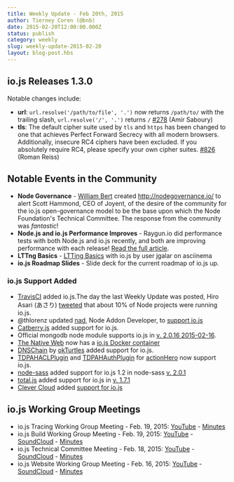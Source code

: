 ```yaml
---
title: Weekly Update - Feb 20th, 2015
author: Tierney Coren (@bnb)
date: 2015-02-20T12:00:00.000Z
status: publish
category: weekly
slug: weekly-update-2015-02-20
layout: blog-post.hbs
---
```


## io.js Releases 1.3.0

Notable changes include:

- **url**: `url.resolve('/path/to/file', '.')` now returns `/path/to/` with the trailing slash, `url.resolve('/', '.')` returns `/` [#278](https://github.com/nodejs/node/pull/278) (Amir Saboury)
- **tls**: The default cipher suite used by `tls` and `https` has been changed to one that achieves Perfect Forward Secrecy with all modern browsers. Additionally, insecure RC4 ciphers have been excluded. If you absolutely require RC4, please specify your own cipher suites. [#826](https://github.com/nodejs/node/pull/826) (Roman Reiss)

## Notable Events in the Community

- **Node Governance** - [William Bert](https://twitter.com/williamjohnbert) created http://nodegovernance.io/ to alert Scott Hammond, CEO of Joyent, of the desire of the community for the io.js open-governance model to be the base upon which the Node Foundation's Technical Committee. The response from the community was _fantastic_!
- **Node.js and io.js Performance Improves** - Raygun.io did performance tests with both Node.js and io.js recently, and both are improving performance with each release! [Read the full article](https://raygun.io/blog/2015/02/node-js-performance-node-js-vs-io-js/).
- **LTTng Basics** - [LTTing Basics](https://asciinema.org/a/16785) with io.js by user jgalar on asciinema
- **io.js Roadmap Slides** - Slide deck for the current roadmap of io.js up.

### io.js Support Added

- [TravisCI](https://travis-ci.org/) added io.js.The day the last Weekly Update was posted, Hiro Asari (あさり) [tweeted](https://twitter.com/hiro_asari/status/566268486012633088) that about 10% of Node projects were running io.js.
- @thlorenz updated [nad](https://github.com/thlorenz/nad), Node Addon Developer, to [support io.js](https://twitter.com/thlorenz/status/566328088121081856)
- [Catberry.js](https://github.com/catberry/catberry) added support for io.js.
- Official mongodb node module supports io.js in [v. 2.0.16 2015-02-16](https://github.com/mongodb/node-mongodb-native/blob/2.0/HISTORY.md).
- [The Native Web](http://www.thenativeweb.io/) now has a [io.js Docker container](https://registry.hub.docker.com/u/thenativeweb/iojs/)
- [DNSChain](https://github.com/okTurtles/dnschain) by [okTurtles](https://okturtles.com/) added support for io.js.
- [TDPAHACLPlugin](https://github.com/neilstuartcraig/TDPAHACLPlugin) and [TDPAHAuthPlugin](https://github.com/neilstuartcraig/TDPAHAuthPlugin) for [actionHero](http://www.actionherojs.com/) now support io.js.
- [node-sass](https://www.npmjs.com/package/node-sass) added support for io.js 1.2 in node-sass [v. 2.0.1](https://github.com/sass/node-sass/issues/655)
- [total.js](https://www.totaljs.com/) added support for io.js in [v. 1.7.1](https://github.com/totaljs/framework/releases/tag/v1.7.1)
- [Clever Cloud](https://www.clever-cloud.com/) added [support for io.js](https://www.clever-cloud.com/blog/features/2015/01/23/introducing-io.js/)

## io.js Working Group Meetings

- io.js Tracing Working Group Meeting - Feb. 19, 2015: [YouTube](https://www.youtube.com/watch?v=wvBVjg8jkv0) - [Minutes](https://docs.google.com/document/d/1_ApOMt03xHVkaGpTEPMDIrtkjXOzg3Hh4ZcyfhvMHx4/edit)
- io.js Build Working Group Meeting - Feb. 19, 2015: [YouTube](https://www.youtube.com/watch?v=OKQi3pTF7fs) - [SoundCloud](https://soundcloud.com/iojs/iojs-build-wg-meeting-2015-02-19) - [Minutes](https://docs.google.com/document/d/1vRhsYBs4Hw6vRu55h5eWTwDzS1NctxdTvMMEnCbDs14/edit)
- io.js Technical Committee Meeting - Feb. 18, 2015: [YouTube](https://www.youtube.com/watch?v=jeBPYLJ2_Yc) - [SoundCloud](https://soundcloud.com/iojs/iojs-tc-meeting-meeting-2015-02-18) - [Minutes](https://docs.google.com/document/d/1JnujRu6Rfnp6wvbvwCfxXnsjLySunQ_yah91pkvSFdQ/edit)
- io.js Website Working Group Meeting - Feb. 16, 2015: [YouTube](https://www.youtube.com/watch?v=UKDKhFV61ZA) - [SoundCloud](https://soundcloud.com/iojs/iojs-website-wg-meeting-2015-02-16) - [Minutes](https://docs.google.com/document/d/1R8JmOoyr64tt-QOj27bD19ZOWg63CujW7GeaAHIIkUs/edit)

